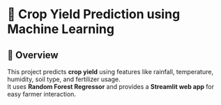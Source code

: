 # 🌾 Crop Yield Prediction using Machine Learning

## 📌 Overview
This project predicts **crop yield** using features like rainfall, temperature, humidity, soil type, and fertilizer usage.  
It uses **Random Forest Regressor** and provides a **Streamlit web app** for easy farmer interaction.

